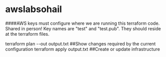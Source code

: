 # awslabsohail

####AWS keys must configure where we are running this terraform code. Shared in person!
Key names are "test" and "test.pub". They should reside at the terraform files.


terraform plan --out output.txt   ##Show changes required by the current configuration
terraform apply output.txt  ##Create or update infrastructure
